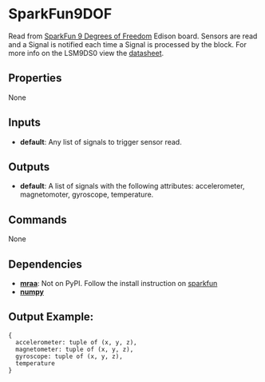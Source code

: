 SparkFun9DOF
============
Read from [SparkFun 9 Degrees of Freedom](https://www.sparkfun.com/products/13033) Edison board. Sensors are read and a Signal is notified each time a Signal is processed by the block. For more info on the LSM9DS0 view the [datasheet](http://www.st.com/web/en/catalog/sense_power/FM89/SC1448/PF258556).

Properties
----------
None

Inputs
------
- **default**: Any list of signals to trigger sensor read.

Outputs
-------
- **default**: A list of signals with the following attributes: accelerometer, magnetomoter, gyroscope, temperature.

Commands
--------
None

Dependencies
------------
-   [**mraa**](https://github.com/intel-iot-devkit/mraa): Not on PyPI. Follow the install instruction on [sparkfun](https://learn.sparkfun.com/tutorials/installing-libmraa-on-ubilinux-for-edison)
-   [**numpy**](https://pypi.python.org/pypi/numpy)


Output Example:
---------------
```
{
  accelerometer: tuple of (x, y, z),
  magnetometer: tuple of (x, y, z),
  gyroscope: tuple of (x, y, z),
  temperature
}
```

